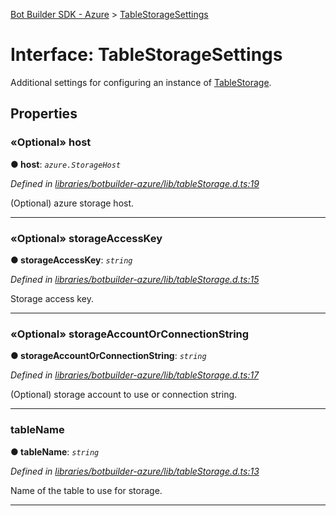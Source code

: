 [Bot Builder SDK - Azure](../README.md) > [TableStorageSettings](../interfaces/botbuilder_azure.tablestoragesettings.md)



# Interface: TableStorageSettings


Additional settings for configuring an instance of [TableStorage](../classes/botbuilder_azure_v4.tablestorage.html).


## Properties
<a id="host"></a>

### «Optional» host

**●  host**:  *`azure.StorageHost`* 

*Defined in [libraries/botbuilder-azure/lib/tableStorage.d.ts:19](https://github.com/Microsoft/botbuilder-js/blob/f596b7c/libraries/botbuilder-azure/lib/tableStorage.d.ts#L19)*



(Optional) azure storage host.




___

<a id="storageaccesskey"></a>

### «Optional» storageAccessKey

**●  storageAccessKey**:  *`string`* 

*Defined in [libraries/botbuilder-azure/lib/tableStorage.d.ts:15](https://github.com/Microsoft/botbuilder-js/blob/f596b7c/libraries/botbuilder-azure/lib/tableStorage.d.ts#L15)*



Storage access key.




___

<a id="storageaccountorconnectionstring"></a>

### «Optional» storageAccountOrConnectionString

**●  storageAccountOrConnectionString**:  *`string`* 

*Defined in [libraries/botbuilder-azure/lib/tableStorage.d.ts:17](https://github.com/Microsoft/botbuilder-js/blob/f596b7c/libraries/botbuilder-azure/lib/tableStorage.d.ts#L17)*



(Optional) storage account to use or connection string.




___

<a id="tablename"></a>

###  tableName

**●  tableName**:  *`string`* 

*Defined in [libraries/botbuilder-azure/lib/tableStorage.d.ts:13](https://github.com/Microsoft/botbuilder-js/blob/f596b7c/libraries/botbuilder-azure/lib/tableStorage.d.ts#L13)*



Name of the table to use for storage.




___


